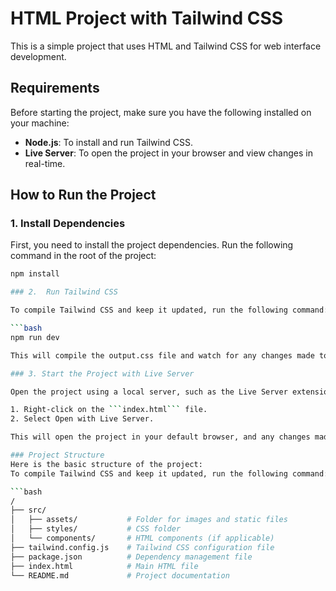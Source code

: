 # HTML Project with Tailwind CSS

This is a simple project that uses HTML and Tailwind CSS for web interface development.

## Requirements

Before starting the project, make sure you have the following installed on your machine:

- **Node.js**: To install and run Tailwind CSS.
- **Live Server**: To open the project in your browser and view changes in real-time.

## How to Run the Project

### 1. Install Dependencies

First, you need to install the project dependencies. Run the following command in the root of the project:

```bash
npm install

### 2.  Run Tailwind CSS

To compile Tailwind CSS and keep it updated, run the following command:

```bash
npm run dev

This will compile the output.css file and watch for any changes made to the input.css file.

### 3. Start the Project with Live Server

Open the project using a local server, such as the Live Server extension in VS Code (or any other method you prefer). To do this:

1. Right-click on the ```index.html``` file.
2. Select Open with Live Server.

This will open the project in your default browser, and any changes made to the HTML or CSS will be automatically reflected.

### Project Structure
Here is the basic structure of the project:
To compile Tailwind CSS and keep it updated, run the following command:

```bash
/
├── src/
│   ├── assets/           # Folder for images and static files
│   ├── styles/           # CSS folder
│   └── components/       # HTML components (if applicable)
├── tailwind.config.js    # Tailwind CSS configuration file
├── package.json          # Dependency management file
├── index.html            # Main HTML file
└── README.md             # Project documentation
